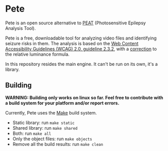 # Pete

Pete is an open source alternative to [PEAT](https://trace.umd.edu/peat/) (Photosensitive Epilepsy Analysis Tool).

Pete is a free, downloadable tool for analyzing video files and identifying seizure risks in them. The analysis is based on the [Web Content Accessibility Guidelines (WCAG) 2.0, guideline 2.3.2](https://www.w3.org/TR/WCAG21/#three-flashes), with a [correction](https://www.w3.org/WAI/GL/wiki/Relative_luminance) to the relative luminance formula.

In this repository resides the main engine. It can't be run on its own, it's a library.

## Building

**WARNING: Building only works on linux so far. Feel free to contribute with a build system for your platform and/or report errors.**

Currently, Pete uses the [Make](https://www.gnu.org/software/make/) build system.

 - Static library: run `make static`
 - Shared library: run `make shared`
 - Both: run `make all`
 - Only the object files: run `make objects`
 - Remove all the build results: run `make clean`
